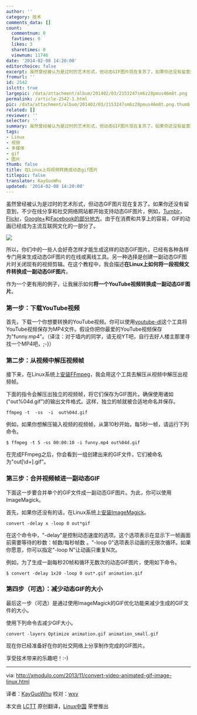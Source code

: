 ```yaml
---
author: ''
category: 技术
comments_data: []
count:
  commentnum: 0
  favtimes: 0
  likes: 3
  sharetimes: 0
  viewnum: 11746
date: '2014-02-08 14:20:00'
editorchoice: false
excerpt: 虽然曾经被认为是过时的艺术形式，但动态GIF图片现在复苏了。如果你还没有留意到，不少在线分享和社交网络网站都开始支持动态GIF图片，例如，Tumblr，Flickr，Google+和Facebook的部分地方。由于在消费和共享上的容  ...
fromurl: ''
id: 2542
islctt: true
largepic: /data/attachment/album/201402/03/2153247sm6z28pmus46m8t.png
permalink: /article-2542-1.html
pic: /data/attachment/album/201402/03/2153247sm6z28pmus46m8t.png.thumb.jpg
related: []
reviewer: ''
selector: ''
summary: 虽然曾经被认为是过时的艺术形式，但动态GIF图片现在复苏了。如果你还没有留意到，不少在线分享和社交网络网站都开始支持动态GIF图片，例如，Tumblr，Flickr，Google+和Facebook的部分地方。由于在消费和共享上的容  ...
tags:
- Linux
- 视频
- 多媒体
- gif
- 图片
thumb: false
title: 在Linux上将视频转换成动态gif图片
titlepic: false
translator: KayGuoWhu
updated: '2014-02-08 14:20:00'
---
```


虽然曾经被认为是过时的艺术形式，但动态GIF图片现在复苏了。如果你还没有留意到，不少在线分享和社交网络网站都开始支持动态GIF图片，例如，[Tumblr](http://staff.tumblr.com/post/15623140287/1mb-gifs)，[Flickr](http://www.flickr.com/photos/markus-weldon-imagebank/4439159924/sizes/o/in/photostream/)，[Google+](https://plus.google.com/communities/110524851358723545415)和[Facebook的部分地方](http://mashable.com/2013/08/29/gifs-return-to-facebook/)。由于在消费和共享上的容易，GIF的动画已经成为主流互联网文化的一部分了。


![](/data/attachment/album/201402/03/2153247sm6z28pmus46m8t.png)


所以，你们中的一些人会好奇怎样才能生成这样的动态GIF图片。已经有各种各样专门用来生成动态GIF图片的在线或离线工具。另一种选择是创建一副动态GIF图片时关闭现有的视频剪辑。在这个教程中，我会描述**在Linux上如何将一段视频文件转换成一副动态GIF图片**。


作为一个更有用的例子，让我展示如何**将一个YouTube视频转换成一副动态GIF图片**。


### 第一步：下载YouTube视频


首先，下载一个你想要转换的YouTube视频。你可以使用[youtube-dl](http://xmodulo.com/2013/03/how-to-save-youtube-videos-on-linux.html)这个工具将YouTube视频保存为MP4文件。假设你把你最爱的YouTube视频保存为"funny.mp4"。（译注：对于墙内的同学，请无视YT吧，自行去好人楼主那里寻找一个MP4吧，;-}）


### 第二步：从视频中解压视频帧


接下来，在Linux系统上[安装FFmpeg](http://xmodulo.com/2013/03/how-to-save-youtube-videos-on-linux.html)，我会用这个工具去解压从视频中解压出视频帧。


下面的指令会解压出独立的视频帧，将它们保存为GIF图片。确保使用诸如("out%04d.gif")的输出文件格式。这样，独立的帧就被合适地命名并保存。



```
ffmpeg -t  -ss  -i  out%04d.gif

```

例如，如果你想解压输入视频的视频帧，从第10秒开始，每5秒一帧，请运行下列命令。



```
$ ffmpeg -t 5 -ss 00:00:10 -i funny.mp4 out%04d.gif 

```

在完成FFmpeg之后，你会看到一组创建出来的GIF文件，它们被命名为"out[\d+].gif"。


### 第三步：合并视频帧进一副动态GIF


下面这一步要合并单个的GIF文件成一副动态GIF图片。为此，你可以使用ImageMagick。


首先，如果你还没有的话，在Linux系统上[安装ImageMagick](http://ask.xmodulo.com/install-imagemagick-linux.html)。



```
convert -delay x -loop 0 out*gif 

```

在这个命令中，"-delay"是控制动态速度的选项。这个选项表示在显示下一帧画面前需要等待的秒数：帧数/每秒帧数 。"-loop 0"选项表示动画的无限次循环。如果你愿意，你可以指定"-loop N"让动画只重复N次。


例如，为了生成一副每秒20帧和循环无数次的动态GIF图片，使用如下命令。



```
$ convert -delay 1x20 -loop 0 out*.gif animation.gif 

```

### 第四步（可选）：减少动态GIF的大小


最后这一步（可选）是通过使用ImageMagick的GIF优化功能来减少生成的GIF文件的大小。


使用下列命令去减少GIF大小。



```
convert -layers Optimize animation.gif animation_small.gif 

```

现在你已经准备好在你的社交网络上分享制作完成的GIF图片。 


享受技术带来的乐趣吧！:-)


 




---


via: <http://xmodulo.com/2013/11/convert-video-animated-gif-image-linux.html>


译者：[KayGuoWhu](https://github.com/KayGuoWhu) 校对：[wxy](https://github.com/wxy)


本文由 [LCTT](https://github.com/LCTT/TranslateProject) 原创翻译，[Linux中国](http://linux.cn/) 荣誉推出